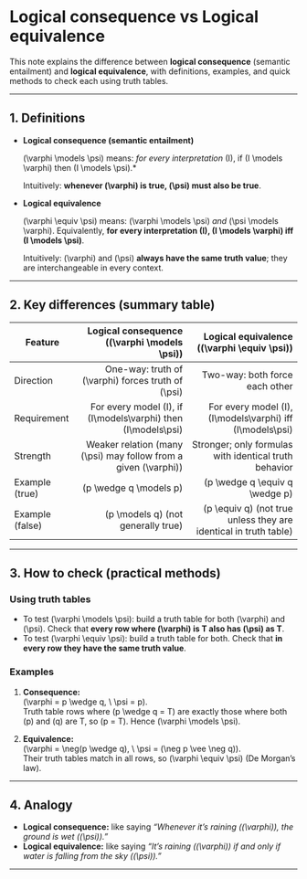 # Logical consequence vs Logical equivalence

This note explains the difference between **logical consequence** (semantic entailment) and **logical equivalence**, with definitions, examples, and quick methods to check each using truth tables.

---

## 1. Definitions

- **Logical consequence (semantic entailment)**

  \(\varphi \models \psi\) means: *for every interpretation* \(I\), if \(I \models \varphi\) then \(I \models \psi\).*

  Intuitively: **whenever \(\varphi\) is true, \(\psi\) must also be true**.

- **Logical equivalence**

  \(\varphi \equiv \psi\) means: \(\varphi \models \psi\) *and* \(\psi \models \varphi\). Equivalently, **for every interpretation \(I\), \(I \models \varphi\) iff \(I \models \psi\)**.

  Intuitively: \(\varphi\) and \(\psi\) **always have the same truth value**; they are interchangeable in every context.

---

## 2. Key differences (summary table)

| Feature | Logical consequence (\(\varphi \models \psi\)) | Logical equivalence (\(\varphi \equiv \psi\)) |
|---|---:|---:|
| Direction | One-way: truth of \(\varphi\) forces truth of \(\psi\) | Two-way: both force each other |
| Requirement | For every model \(I\), if \(I\models\varphi\) then \(I\models\psi\) | For every model \(I\), \(I\models\varphi\) iff \(I\models\psi\) |
| Strength | Weaker relation (many \(\psi\) may follow from a given \(\varphi\)) | Stronger; only formulas with identical truth behavior |
| Example (true) | \(p \wedge q \models p\) | \(p \wedge q \equiv q \wedge p\) |
| Example (false) | \(p \models q\) (not generally true) | \(p \equiv q\) (not true unless they are identical in truth table) |

---

## 3. How to check (practical methods)

### Using truth tables
- To test \(\varphi \models \psi\): build a truth table for both \(\varphi\) and \(\psi\). Check that **every row where \(\varphi\) is T also has \(\psi\) as T**.
- To test \(\varphi \equiv \psi\): build a truth table for both. Check that **in every row they have the same truth value**.

### Examples
1. **Consequence:**  
   \(\varphi = p \wedge q, \ \psi = p\).  
   Truth table rows where \(p \wedge q = T\) are exactly those where both \(p\) and \(q\) are T, so \(p = T\). Hence \(\varphi \models \psi\).

2. **Equivalence:**  
   \(\varphi = \neg(p \wedge q), \ \psi = (\neg p \vee \neg q)\).  
   Their truth tables match in all rows, so \(\varphi \equiv \psi\) (De Morgan’s law).

---

## 4. Analogy
- **Logical consequence:** like saying *“Whenever it’s raining (\(\varphi\)), the ground is wet (\(\psi\)).”*  
- **Logical equivalence:** like saying *“It’s raining (\(\varphi\)) if and only if water is falling from the sky (\(\psi\)).”*

---

## 
